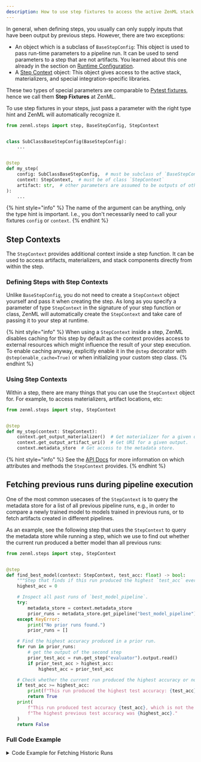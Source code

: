 ```yaml
---
description: How to use step fixtures to access the active ZenML stack from within a step
---
```


In general, when defining steps, you usually can only supply inputs that have
been output by previous steps. However, there are two exceptions:

* An object which is a subclass of `BaseStepConfig`: This object is used to
pass run-time parameters to a pipeline run. It can be used to send parameters
to a step that are not artifacts. You learned about this one already in the
section on [Runtime Configuration](../steps-pipelines/runtime-configuration.md).
* A [Step Context](#step-contexts) object: This object gives access to the 
active stack, materializers, and special integration-specific libraries.

These two types of special parameters are comparable to 
[Pytest fixtures](https://docs.pytest.org/en/6.2.x/fixture.html), hence we call
them **Step Fixtures** at ZenML.

To use step fixtures in your steps, just pass a parameter with the right type
hint and ZenML will automatically recognize it.

```python
from zenml.steps import step, BaseStepConfig, StepContext


class SubClassBaseStepConfig(BaseStepConfig):
    ...


@step
def my_step(
    config: SubClassBaseStepConfig,  # must be subclass of `BaseStepConfig`
    context: StepContext,  # must be of class `StepContext`
    artifact: str,  # other parameters are assumed to be outputs of other steps
):
    ...
```

{% hint style="info" %}
The name of the argument can be anything, only the type hint is important. 
I.e., you don't necessarily need to call your fixtures `config` or `context`.
{% endhint %}

## Step Contexts

The `StepContext` provides additional context inside a step function. It can be
used to access artifacts, materializers, and stack components directly 
from within the step.

### Defining Steps with Step Contexts

Unlike `BaseStepConfig`, you do not need to create a `StepContext` object
yourself and pass it when creating the step. As long as you specify a parameter
of type `StepContext` in the signature of your step function or class, ZenML 
will automatically create the `StepContext` and take care of passing it to your
step at runtime.

{% hint style="info" %}
When using a `StepContext` inside a step, ZenML disables caching for this step by
default as the context provides access to external resources which might
influence the result of your step execution. To enable caching anyway, 
explicitly enable it in the `@step` decorator with `@step(enable_cache=True)`
or when initializing your custom step class.
{% endhint %}

### Using Step Contexts

Within a step, there are many things that you can use the `StepContext` object
for. For example, to access materializers, artifact locations, etc:

```python
from zenml.steps import step, StepContext


@step
def my_step(context: StepContext):
    context.get_output_materializer()  # Get materializer for a given output.
    context.get_output_artifact_uri()  # Get URI for a given output.
    context.metadata_store  # Get access to the metadata store.
```

{% hint style="info" %}
See the [API Docs](https://apidocs.zenml.io/latest/api_docs/steps/) for
more information on which attributes and methods the `StepContext` provides.
{% endhint %}

## Fetching previous runs during pipeline execution

One of the most common usecases of the `StepContext` is to query the metadata store
for a list of all previous pipeline runs, e.g., in order to compare a newly
trained model to models trained in previous runs, or to fetch artifacts created
in different pipelines.

As an example, see the following step that uses the `StepContext` to query the
metadata store while running a step, which we use to find out whether the
current run produced a better model than all previous runs:

```python
from zenml.steps import step, StepContext


@step
def find_best_model(context: StepContext, test_acc: float) -> bool:
    """Step that finds if this run produced the highest `test_acc` ever"""
    highest_acc = 0

    # Inspect all past runs of `best_model_pipeline`.
    try:
        metadata_store = context.metadata_store
        prior_runs = metadata_store.get_pipeline("best_model_pipeline").runs
    except KeyError:
        print("No prior runs found.")
        prior_runs = []

    # Find the highest accuracy produced in a prior run.
    for run in prior_runs:
        # get the output of the second step
        prior_test_acc = run.get_step("evaluator").output.read()
        if prior_test_acc > highest_acc:
            highest_acc = prior_test_acc

    # Check whether the current run produced the highest accuracy or not.
    if test_acc >= highest_acc:
        print(f"This run produced the highest test accuracy: {test_acc}.")
        return True
    print(
        f"This run produced test accuracy {test_acc}, which is not the highest. "
        f"The highest previous test accuracy was {highest_acc}."
    )
    return False
```

### Full Code Example

<details>
    <summary>Code Example for Fetching Historic Runs</summary>

```python
import numpy as np
from sklearn.base import ClassifierMixin
from sklearn.svm import SVC

from zenml.integrations.sklearn.helpers.digits import get_digits
from zenml.pipelines import pipeline
from zenml.steps import BaseStepConfig, Output, StepContext, step


@step
def load_digits() -> Output(
    X_train=np.ndarray, X_test=np.ndarray, y_train=np.ndarray, y_test=np.ndarray
):
    """Loads the digits dataset as normal numpy arrays."""
    X_train, X_test, y_train, y_test = get_digits()
    return X_train, X_test, y_train, y_test


class SVCTrainerStepConfig(BaseStepConfig):
    """Trainer params"""

    gamma: float = 0.001


@step()
def svc_trainer(
    config: SVCTrainerStepConfig,
    X_train: np.ndarray,
    y_train: np.ndarray,
) -> ClassifierMixin:
    """Train a sklearn SVC classifier."""
    model = SVC(gamma=config.gamma)
    model.fit(X_train, y_train)
    return model


@step
def evaluator(
    X_test: np.ndarray,
    y_test: np.ndarray,
    model: ClassifierMixin,
) -> float:
    """Calculate the accuracy on the test set"""
    test_acc = model.score(X_test, y_test)
    print(f"Test accuracy: {test_acc}")
    return test_acc


@step
def find_best_model(context: StepContext, test_acc: float) -> bool:
    """Step that finds if this run produced the highest `test_acc` ever"""
    highest_acc = 0

    # Inspect all past runs of `best_model_pipeline`.
    try:
        metadata_store = context.metadata_store
        prior_runs = metadata_store.get_pipeline("best_model_pipeline").runs
    except KeyError:
        print("No prior runs found.")
        prior_runs = []

    # Find the highest accuracy produced in a prior run.
    for run in prior_runs:
        # get the output of the second step
        prior_test_acc = run.get_step("evaluator").output.read()
        if prior_test_acc > highest_acc:
            highest_acc = prior_test_acc

    # Check whether the current run produced the highest accuracy or not.
    if test_acc >= highest_acc:
        print(f"This run produced the highest test accuracy: {test_acc}.")
        return True
    print(
        f"This run produced test accuracy {test_acc}, which is not the highest."
        f"\nThe highest previous test accuracy was {highest_acc}."
    )
    return False


@pipeline
def best_model_pipeline(importer, trainer, evaluator, find_best_model):
    X_train, X_test, y_train, y_test = importer()
    model = trainer(X_train, y_train)
    test_acc = evaluator(X_test, y_test, model)
    find_best_model(test_acc)


for gamma in (0.01, 0.001, 0.0001):

    best_model_pipeline(
        importer=load_digits(),
        trainer=svc_trainer(SVCTrainerStepConfig(gamma=gamma)),
        evaluator=evaluator(),
        find_best_model=find_best_model(),
    ).run()

```

#### Expected Output

```shell
...
No prior runs found.
This run produced the highest test accuracy: 0.6974416017797553.
...
This run produced the highest test accuracy: 0.9688542825361512.
...
This run produced test accuracy 0.9399332591768632, which is not the highest.
The highest previous test accuracy was 0.9688542825361512.
...
```

</details>
